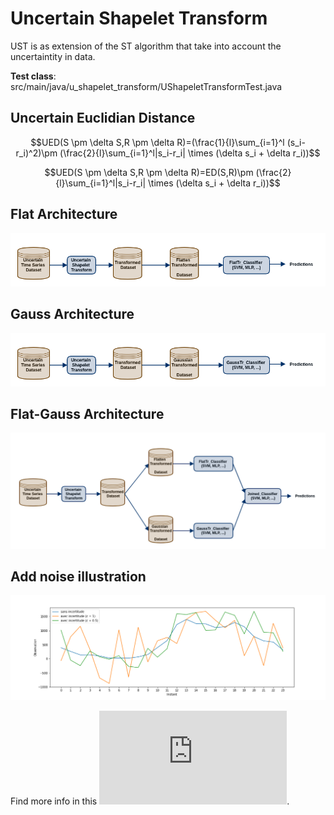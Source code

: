 # Uncertain Shapelet Transform

UST is as extension of the ST algorithm that take into account the uncertaintity in data.

**Test class**: src/main/java/u_shapelet_transform/UShapeletTransformTest.java

## Uncertain Euclidian Distance
$$UED(S \pm \delta S,R \pm \delta R)=(\frac{1}{l}\sum_{i=1}^l (s_i-r_i)^2)\pm (\frac{2}{l}\sum_{i=1}^l|s_i-r_i| \times (\delta s_i + \delta r_i))$$

$$UED(S \pm \delta S,R \pm \delta R)=ED(S,R)\pm (\frac{2}{l}\sum_{i=1}^l|s_i-r_i| \times (\delta s_i + \delta r_i))$$

## Flat Architecture
![Flat architecture](https://github.com/frankl1/Uncertain-Shapelet-Transform/blob/master/ust-flat-architecture.png)

## Gauss Architecture
![Gauss architecture](https://github.com/frankl1/Uncertain-Shapelet-Transform/blob/master/ust-gauss-architecture.png)

## Flat-Gauss  Architecture
![Flat-Gauss architecture](https://github.com/frankl1/Uncertain-Shapelet-Transform/blob/master/ust-flat-gauss-architecture.png)

## Add noise illustration
![noise illustration](https://github.com/frankl1/Uncertain-Shapelet-Transform/blob/master/Chinatown-noised.png)




Find more info in this ![report](https://github.com/frankl1/Uncertain-Shapelet-Transform/blob/master/rapport-stage.pdf).
